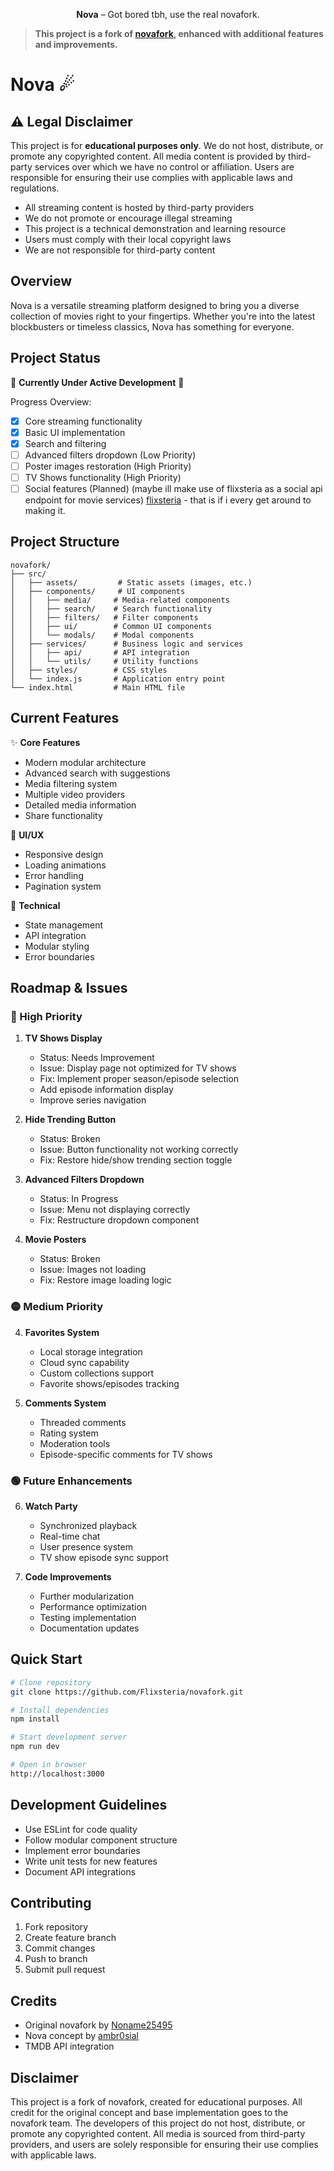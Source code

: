 <p align="center">
  <strong>Nova</strong> – Got bored tbh, use the real novafork.
</p>

> **This project is a fork of [novafork](https://github.com/noname25495/novafork), enhanced with additional features and improvements.**

# Nova ☄

## ⚠️ Legal Disclaimer

This project is for **educational purposes only**. We do not host, distribute, or promote any copyrighted content. All media content is provided by third-party services over which we have no control or affiliation. Users are responsible for ensuring their use complies with applicable laws and regulations.

- All streaming content is hosted by third-party providers
- We do not promote or encourage illegal streaming
- This project is a technical demonstration and learning resource
- Users must comply with their local copyright laws
- We are not responsible for third-party content

## Overview

Nova is a versatile streaming platform designed to bring you a diverse collection of movies right to your fingertips. Whether you're into the latest blockbusters or timeless classics, Nova has something for everyone.

## Project Status

🚧 **Currently Under Active Development** 🚧

Progress Overview:
- [x] Core streaming functionality
- [x] Basic UI implementation
- [x] Search and filtering
- [ ] Advanced filters dropdown (Low Priority)
- [ ] Poster images restoration (High Priority)
- [ ] TV Shows functionality (High Priority)
- [ ] Social features (Planned) (maybe ill make use of flixsteria as a social api endpoint for movie services) [flixsteria](https://flixsteria.com/) - that is if i every get around to making it.

## Project Structure

```
novafork/
├── src/
│   ├── assets/         # Static assets (images, etc.)
│   ├── components/     # UI components
│   │   ├── media/     # Media-related components
│   │   ├── search/    # Search functionality
│   │   ├── filters/   # Filter components
│   │   ├── ui/        # Common UI components
│   │   └── modals/    # Modal components
│   ├── services/      # Business logic and services
│   │   ├── api/       # API integration
│   │   └── utils/     # Utility functions
│   ├── styles/        # CSS styles
│   └── index.js       # Application entry point
└── index.html         # Main HTML file
```

## Current Features

✨ **Core Features**
- Modern modular architecture
- Advanced search with suggestions
- Media filtering system
- Multiple video providers
- Detailed media information
- Share functionality

🎨 **UI/UX**
- Responsive design
- Loading animations
- Error handling
- Pagination system

🔧 **Technical**
- State management
- API integration
- Modular styling
- Error boundaries

## Roadmap & Issues

### 🔴 High Priority

1. **TV Shows Display**
   - Status: Needs Improvement
   - Issue: Display page not optimized for TV shows
   - Fix: Implement proper season/episode selection
   - Add episode information display
   - Improve series navigation

2. **Hide Trending Button**
   - Status: Broken
   - Issue: Button functionality not working correctly
   - Fix: Restore hide/show trending section toggle

3. **Advanced Filters Dropdown**
   - Status: In Progress
   - Issue: Menu not displaying correctly
   - Fix: Restructure dropdown component

4. **Movie Posters**
   - Status: Broken
   - Issue: Images not loading
   - Fix: Restore image loading logic

### 🟡 Medium Priority

4. **Favorites System**
   - Local storage integration
   - Cloud sync capability
   - Custom collections support
   - Favorite shows/episodes tracking

5. **Comments System**
   - Threaded comments
   - Rating system
   - Moderation tools
   - Episode-specific comments for TV shows

### 🟢 Future Enhancements

6. **Watch Party**
   - Synchronized playback
   - Real-time chat
   - User presence system
   - TV show episode sync support

7. **Code Improvements**
   - Further modularization
   - Performance optimization
   - Testing implementation
   - Documentation updates

## Quick Start

```bash
# Clone repository
git clone https://github.com/Flixsteria/novafork.git

# Install dependencies
npm install

# Start development server
npm run dev

# Open in browser
http://localhost:3000
```

## Development Guidelines

- Use ESLint for code quality
- Follow modular component structure
- Implement error boundaries
- Write unit tests for new features
- Document API integrations

## Contributing

1. Fork repository
2. Create feature branch
3. Commit changes
4. Push to branch
5. Submit pull request

## Credits

- Original novafork by [Noname25495](https://github.com/noname25495)
- Nova concept by [ambr0sial](https://github.com/ambr0sial)
- TMDB API integration

## Disclaimer

This project is a fork of novafork, created for educational purposes. All credit for the original concept and base implementation goes to the novafork team. The developers of this project do not host, distribute, or promote any copyrighted content. All media is sourced from third-party providers, and users are solely responsible for ensuring their use complies with applicable laws.
